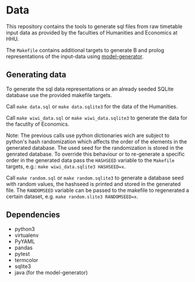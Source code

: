 # Data

This repository contains the tools to generate sql files from raw timetable
input data as provided by the faculties of Humanities and Economics at HHU.

The `Makefile` contains additional targets to generate B and prolog
representations of the input-data using
[model-generator](http://gitlab.cobra.cs.uni-duesseldorf.de/slottool/model-generator).

## Generating data

To generate the sql data representations or an already seeded SQLite database
use the provided makefile targets.

Call `make data.sql` or `make data.sqlite3` for the data of the
Humanities.

Call `make wiwi_data.sql` or `make wiwi_data.sqlite3` to generate the
data for the facutlty of Economics.

Note: The previous calls use python dictionaries wich are subject to python's
hash randomization which affects the order of the elements in the generated
database. The used seed for the randomization is stored in the genrated database.
To override this behaviour or to re-generate a specific
order in the generated data pass the `HASHSEED` variable to the `Makefile`
targets, e.g.: `make wiwi_data.sqlite3 HASHSEED=x`.

Call `make random.sql` or `make random.sqlite3` to generate a database seed
with random values, the hashseed is printed and stored in the generated file.
The `RANDOMSEED` variable can be passed to the makefile to regenerated a
certain dataset, e.g. `make random.slite3 RANDOMSEED=x`.

## Dependencies

* python3
* virtualenv
* PyYAML
* pandas
* pytest
* termcolor
* sqlite3
* java (for the model-generator)
